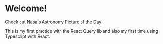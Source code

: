 # Welcome!

Check out [Nasa's Astronomy Picture of the Day!](https://apod-react-query.vercel.app/)

This is my first practice with the React Query lib and also my first time using Typescript with React.
